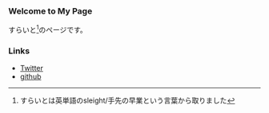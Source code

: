 ### Welcome to My Page

すらいと[^1]のページです。

### Links
 - [Twitter](https://twitter.com/sleight2020) 
 - [github](https://github.com/sleight-hub)

[^1]:すらいとは英単語のsleight/手先の早業という言葉から取りました
